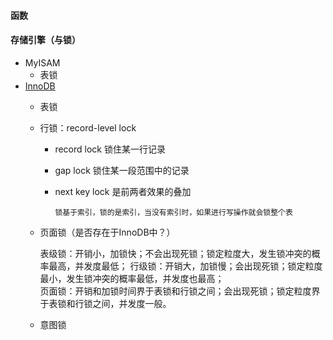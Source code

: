 #### 函数
#### 存储引擎（与锁）
 * MyISAM
   * 表锁
 * [InnoDB](https://dev.mysql.com/doc/refman/5.7/en/innodb-locking.html)
   * 表锁
   * 行锁：record-level lock
      * record lock  锁住某一行记录
      * gap lock     锁住某一段范围中的记录
      * next key lock 是前两者效果的叠加
      
            锁基于索引，锁的是索引，当没有索引时，如果进行写操作就会锁整个表
        
   * 页面锁（是否存在于InnoDB中？）
   
        表级锁：开销小，加锁快；不会出现死锁；锁定粒度大，发生锁冲突的概率最高，并发度最低；
        行级锁：开销大，加锁慢；会出现死锁；锁定粒度最小，发生锁冲突的概率最低，并发度也最高；    
        页面锁：开销和加锁时间界于表锁和行锁之间；会出现死锁；锁定粒度界于表锁和行锁之间，并发度一般。
       
    * 意图锁 
   